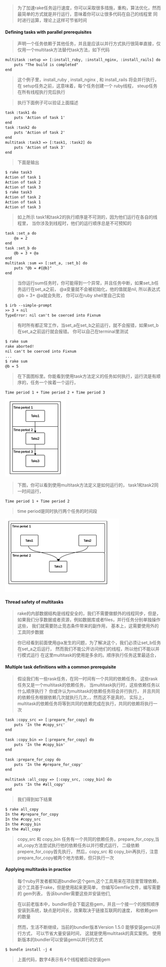 > 为了加速rake任务运行速度，你可以采取很多措施，重构，算法优化，然而最简单的方式就是并行运行，意味着你可以让很多代码在自己的线程里
> 同时进行运算，理论上这样可节省时间


#### Defining tasks with parallel prerequisites

> 声明一个任务依赖于其他任务，并且是应该以并行方式执行很简单直接，仅仅用一个multitask方法替代task方法，如下代码
	
	multitask :setup => [:install_ruby, :install_nginx, :install_rails] do
		puts "The build is completed"
	end

> 这个例子里，install_ruby , install_nginx , 和 install_rails 将会并行执行，在 setup任务之前，这意味着，每个任务创建一个
> ruby线程， steup任务在所有线程执行完后执行

> 执行下面例子可以验证上面描述
	
	task :task1 do
		puts 'Action of task 1'
	end
	task :task2 do
		puts 'Action of task 2'
	end
	multitask :task3 => [:task1, :task2] do
		puts 'Action of task 3'
	end

> 下面是输出
	
	$ rake task3
	Action of task 1
	Action of task 2
	Action of task 3
	$ rake task3
	Action of task 2
	Action of task 1
	Action of task 3

> 如上所示 task1和task2的执行顺序是不可测的，因为他们运行在各自的线程里， 当你涉及到线程时，他们的运行顺序总是不可预知的

	task :set_a do
		@a = 2
	end
	task :set_b do
		@b = 3 + @a
	end
	multitask :sum => [:set_a, :set_b] do
		puts "@b = #{@b}"
	end

> 当你运行sum任务时，你可能得到一个异常，并且任务中断，如果set_b任务运行在set_a之前， @a变量就不会被初始化，他的值就是nil,
> 所以表达式@b = 3+ @a就会失败， 你可以在ruby shell里自己实验
	
	$ irb --simple-prompt
	>> 3 + nil
	TypeError: nil can't be coerced into Fixnum

> 有时所有都正常工作，当set_a在set_b之前运行，就不会报错，如果set_b在set_a之前运行就会报错。 你可以自己在terminal里测试
	
	$ rake sum
	rake aborted!
	nil can't be coerced into Fixnum
	...
	$ rake sum
	@b = 5

> 在下面图标里。你能看到使用task方法定义的任务如何执行，运行流是有顺序的，任务一个挨着一个运行， 
	
	Time period 1 + Time period 2 + Time period 3
	
![](p3.png)

> 下图，你可以看到使用multitask方法定义是如何运行的， task1和task2同一时间运行，

	Time period 1 + Time period 2

> time period是同时执行两个任务的时间段
	
	
![](p4.png)

#### Thread safety of multitasks

> rake的内部数据结构是线程安全的，我们不需要做额外的线程同步，但是，如果我们分享数据或者资源，例如数据库或者files，并行任务分别单独操作这些，
> 我们就需要防止竞态条件带来的副作用， 基本上，这需要使用外的工具同步数据

> 你已经看到前面使用@a发生的问题，为了解决这个，我们必须让set_b任务在set_a之后运行， 然而我们不能公开访问他们的线程，所以他们不能以并行模式运行
> 在这里multitask的使用是多余的。顺序执行任务这里最适合，

#### Multiple task definitions with a common prerequisite

> 假设我们有一些rask任务，在同一时间有一个共同的依赖任务， 这些rask任务又是一个multitask的依赖任务， 
> 当multitask执行时，这些依赖任务以什么顺序执行？
> 你或许认为multitask的依赖任务将会并行执行， 并且共同的依赖任务根据依赖几次就执行几次，，然而这不是真的，
> 实际上，multitask的依赖任务将等到共同的依赖完成在执行，共同的依赖将执行一次
	
	task :copy_src => [:prepare_for_copy] do
		puts 'In the #copy_src'
   	end

	task :copy_bin => [:prepare_for_copy] do
		puts 'In the #copy_bin'
	end

	task :prepare_for_copy do
		puts 'In the #prepare_for_copy'
	end

	multitask :all_copy => [:copy_src, :copy_bin] do
		puts 'In the #all_copy'
	end


> 我们得到如下结果
	
	$ rake all_copy
	In the #prepare_for_copy
	In the #copy_src
	In the #copy_bin
	In the #all_copy

> copy_src 和 copy_bin 任务有一个共同的依赖任务，prepare_for_copy,当all_copy方法尝试执行他的依赖任务以并行模式运行，
> 二级依赖prepere_for_copy首先执行， 然后，copy_src 和 copy_bin再执行，注意 prepare_for_copy被两个地方依赖，但只执行一次


#### Applying multitasks in practice

> 每个ruby开发者都知道bundler这个gem,这个工具用来在项目里管理依赖，这个工具基于rake，但是使用起来更简单， 你编写Gemfile文件，编写需要的
> gem列表， 告诉bundler需要这些并安装他们,

>  在以前老版本中，bundler将会下载这些gem，并且一个接一个的按照顺序安装到系统，缺点是时间长，效果取决于链接互联网的速度， 和依赖gem的数量

> 然而，生活不断继续，当前的bundler版本Version 1.5.0 能够安装gem以并行方式， 可以节省大量安装时间， 这就是使用multitask的真实案例。
> 使用新版本的bundler可以安装gem以并行的方式

	$ bundle install -j 4

> 上面代码，数字4表示有4个线程被启动安装gem
